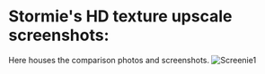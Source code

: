 # Stormie's HD texture upscale screenshots:
Here houses the comparison photos and screenshots.
![Screenie1](/../<screenshot>/path/to/Compare_Icon2.jpg?raw=true "Screenie 1")
